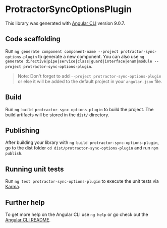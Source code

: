 # ProtractorSyncOptionsPlugin

This library was generated with [Angular CLI](https://github.com/angular/angular-cli) version 9.0.7.

## Code scaffolding

Run `ng generate component component-name --project protractor-sync-options-plugin` to generate a new component. You can also use `ng generate directive|pipe|service|class|guard|interface|enum|module --project protractor-sync-options-plugin`.
> Note: Don't forget to add `--project protractor-sync-options-plugin` or else it will be added to the default project in your `angular.json` file. 

## Build

Run `ng build protractor-sync-options-plugin` to build the project. The build artifacts will be stored in the `dist/` directory.

## Publishing

After building your library with `ng build protractor-sync-options-plugin`, go to the dist folder `cd dist/protractor-sync-options-plugin` and run `npm publish`.

## Running unit tests

Run `ng test protractor-sync-options-plugin` to execute the unit tests via [Karma](https://karma-runner.github.io).

## Further help

To get more help on the Angular CLI use `ng help` or go check out the [Angular CLI README](https://github.com/angular/angular-cli/blob/master/README.md).
